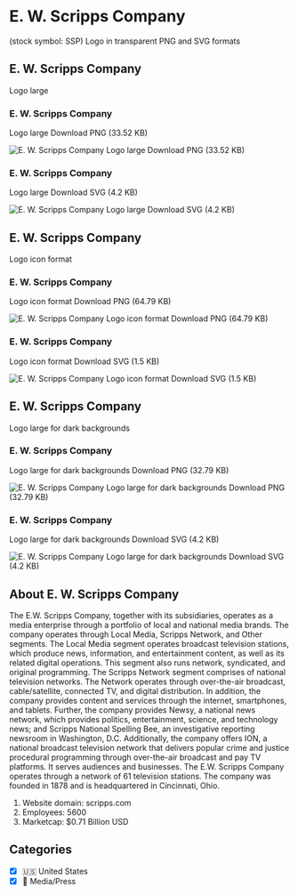 # E. W. Scripps Company
 (stock symbol: SSP) Logo in transparent PNG and SVG formats

## E. W. Scripps Company
 Logo large

### E. W. Scripps Company
 Logo large Download PNG (33.52 KB)

![E. W. Scripps Company
 Logo large Download PNG (33.52 KB)](/img/orig/SSP_BIG-a9c59df3.png)

### E. W. Scripps Company
 Logo large Download SVG (4.2 KB)

![E. W. Scripps Company
 Logo large Download SVG (4.2 KB)](/img/orig/SSP_BIG-f42d94e9.svg)

## E. W. Scripps Company
 Logo icon format

### E. W. Scripps Company
 Logo icon format Download PNG (64.79 KB)

![E. W. Scripps Company
 Logo icon format Download PNG (64.79 KB)](/img/orig/SSP-0aa26a8c.png)

### E. W. Scripps Company
 Logo icon format Download SVG (1.5 KB)

![E. W. Scripps Company
 Logo icon format Download SVG (1.5 KB)](/img/orig/SSP-5f0de291.svg)

## E. W. Scripps Company
 Logo large for dark backgrounds

### E. W. Scripps Company
 Logo large for dark backgrounds Download PNG (32.79 KB)

![E. W. Scripps Company
 Logo large for dark backgrounds Download PNG (32.79 KB)](/img/orig/SSP_BIG.D-060cd283.png)

### E. W. Scripps Company
 Logo large for dark backgrounds Download SVG (4.2 KB)

![E. W. Scripps Company
 Logo large for dark backgrounds Download SVG (4.2 KB)](/img/orig/SSP_BIG.D-92dbeb2f.svg)

## About E. W. Scripps Company


The E.W. Scripps Company, together with its subsidiaries, operates as a media enterprise through a portfolio of local and national media brands. The company operates through Local Media, Scripps Network, and Other segments. The Local Media segment operates broadcast television stations, which produce news, information, and entertainment content, as well as its related digital operations. This segment also runs network, syndicated, and original programming. The Scripps Network segment comprises of national television networks. The Network operates through over-the-air broadcast, cable/satellite, connected TV, and digital distribution. In addition, the company provides content and services through the internet, smartphones, and tablets. Further, the company provides Newsy, a national news network, which provides politics, entertainment, science, and technology news; and Scripps National Spelling Bee, an investigative reporting newsroom in Washington, D.C. Additionally, the company offers ION, a national broadcast television network that delivers popular crime and justice procedural programming through over-the-air broadcast and pay TV platforms. It serves audiences and businesses. The E.W. Scripps Company operates through a network of 61 television stations. The company was founded in 1878 and is headquartered in Cincinnati, Ohio.

1. Website domain: scripps.com
2. Employees: 5600
3. Marketcap: $0.71 Billion USD


## Categories
- [x] 🇺🇸 United States
- [x] 📰 Media/Press
